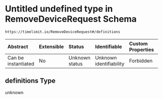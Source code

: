 # Untitled undefined type in RemoveDeviceRequest Schema

```txt
https://timelimit.io/RemoveDeviceRequest#/definitions
```

| Abstract            | Extensible | Status         | Identifiable            | Custom Properties | Additional Properties | Access Restrictions | Defined In                                                                                  |
| :------------------ | :--------- | :------------- | :---------------------- | :---------------- | :-------------------- | :------------------ | :------------------------------------------------------------------------------------------ |
| Can be instantiated | No         | Unknown status | Unknown identifiability | Forbidden         | Allowed               | none                | [RemoveDeviceRequest.schema.json\*](RemoveDeviceRequest.schema.json "open original schema") |

## definitions Type

unknown
